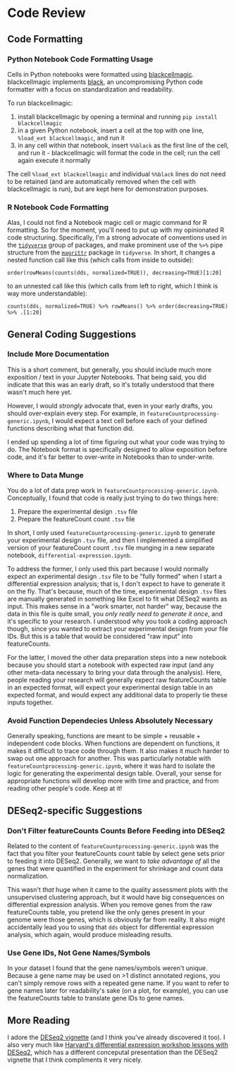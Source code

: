 # Code Review

## Code Formatting

### Python Notebook Code Formatting Usage

Cells in Python notebooks were formatted using [blackcellmagic](https://github.com/csurfer/blackcellmagic). blackcellmagic implements [black](https://github.com/psf/black), an uncompromising Python code formatter with a focus on standardization and readability.

To run blackcellmagic:

1. install blackcellmagic by opening a terminal and running `pip install blackcellmagic`
2. in a given Python notebook, insert a cell at the top with one line, `%load_ext blackcellmagic`, and run it
3. in any cell within that notebook, insert `%%black` as the first line of the cell, and run it - blackcellmagic will format the code in the cell; run the cell again execute it normally

The cell `%load_ext blackcellmagic` and individual `%%black` lines do not need to be retained (and are automatically removed when the cell with blackcellmagic is run), but are kept here for demonstration purposes.

### R Notebook Code Formatting

Alas, I could not find a Notebook magic cell or magic command for R formatting. So for the moment, you'll need to put up with my opinionated R code structuring. Specifically, I'm a strong advocate of conventions used in the [`tidyverse`](https://www.tidyverse.org/) group of packages, and make prominent use of the `%>%` pipe structure from the [`magrittr`](https://magrittr.tidyverse.org/) package in `tidyverse`. In short, it changes a nested function call like this (which calls from inside to outside):  

`order(rowMeans(counts(dds, normalized=TRUE)), decreasing=TRUE)[1:20]`  

to an unnested call like this (which calls from left to right, which I think is way more understandable):  

`counts(dds, normalized=TRUE) %>% rowMeans() %>% order(decreasing=TRUE) %>% .[1:20]`

## General Coding Suggestions

### Include More Documentation

This is a short comment, but generally, you should include much more exposition / text in your Jupyter Notebooks. That being said, you did indicate that this was an early draft, so it's totally understood that there wasn't much here yet. 

However, I would _strongly_ advocate that, even in your early drafts, you should over-explain every step. For example, in `featureCountprocessing-generic.ipynb`, I would expect a text cell before each of your defined functions describing what that function did. 

I ended up spending a lot of time figuring out what your code was trying to do. The Notebook format is specifically designed to allow exposition before code, and it's far better to over-write in Notebooks than to under-write.

### Where to Data Munge

You do a lot of data prep work in `featureCountprocessing-generic.ipynb`. Conceptually, I found that code is really just trying to do two things here:

1. Prepare the experimental design `.tsv` file
2. Prepare the featureCount count `.tsv` file

In short, I only used `featureCountprocessing-generic.ipynb` to generate your experimental design `.tsv` file, and then I implemented a simplified version of your featureCount count `.tsv` file munging in a new separate notebook, `differential-expression.ipynb`.

To address the former, I only used this part because I would normally expect an experimental design `.tsv` file to be "fully formed" when I start a differential expression analysis; that is, I don't expect to have to generate it on the fly. That's because, much of the time, experimental design `.tsv` files are manually generated in something like Excel to fit what DESeq2 wants as input. This makes sense in a "work smarter, not harder" way, because the data in this file is quite small, you _only really need to generate it once_, and it's specific to your research. I understood why you took a coding approach though, since you wanted to extract your experimental design from your file IDs. But this is a table that would be considered "raw input" into featureCounts.

For the latter, I moved the other data preparation steps into a new notebook because you should start a notebook with expected raw input (and any other meta-data necessary to bring your data through the analysis). Here, people reading your research will generally expect raw featureCounts table in an expected format, will expect your experimental design table in an expected format, and would expect any additional data to properly tie these inputs together.

### Avoid Function Dependecies Unless Absolutely Necessary

Generally speaking, functions are meant to be simple + reusable + independent code blocks. When functions are dependent on functions, it makes it difficult to trace code through them. It also makes it much harder to swap out one approach for another. This was particularly notable with `featureCountprocessing-generic.ipynb`, where it was hard to isolate the logic for generating the experimental design table. Overall, your sense for appropriate functions will develop more with time and practice, and from reading other people's code. Keep at it!

## DESeq2-specific Suggestions

### Don't Filter featureCounts Counts Before Feeding into DESeq2

Related to the content of `featureCountprocessing-generic.ipynb` was the fact that you filter your featureCounts count table by select gene sets prior to feeding it into DESeq2. Generally, we want to _take advantage of_ all the genes that were quantified in the experiment for shrinkage and count data normalization. 

This wasn't _that_ huge when it came to the quality assessment plots with the unsupervised clustering approach, but it would have big consequences on differential expression analysis. When you remove genes from the raw featureCounts table, you pretend like the only genes present in your genome were those genes, which is obviously far from reality. It also might accidentally lead you to using that `dds` object for differential expression analysis, which again, would produce misleading results.

### Use Gene IDs, Not Gene Names/Symbols

In your dataset I found that the gene names/symbols weren't unique. Because a gene name may be used on >1 distinct annotated regions, you can't simply remove rows with a repeated gene name. If you want to refer to gene names later for readability's sake (on a plot, for example), you can use the featureCounts table to translate gene IDs to gene names.

## More Reading

I adore the [DESeq2 vignette](https://www.bioconductor.org/packages/release/bioc/vignettes/DESeq2/inst/doc/DESeq2.html) (and I think you've already discovered it too). I also very much like [Harvard's differential expression workshop lessons with DESeq2](https://github.com/hbctraining/DGE_workshop/tree/master/lessons), which has a different conceputal presentation than the DESeq2 vignette that I think compliments it very nicely.